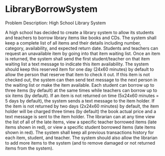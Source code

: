 # LibraryBorrowSystem
Problem Description: High School Library System

A high school has decided to create a library system to allow its students and teachers to borrow library items
like books and CDs.
The system shall keep a complete list of all items and their details including number, category, availability, and
expected return date. Students and teachers can request an unavailable item by going into that item waiting list. Once
an item is returned, the system shall send the first student/teacher on that item waiting list a text message to indicate
this item availability. The system should keep this reserved item for one day (24x60 minutes) by default to allow the
person that reserve that item to check it out. If this item is not checked out, the system can then send text message to
the next person in the waiting list or make the item available.
Each student can borrow up to three items (by default) at the same times while teachers can borrow up to six
items (by default). If an item is not returned on time (5x24x60 minutes = 5 days by default), the system sends a text
message to the item holder. If the item is not returned by two days (2x24x60 minutes) by default, the item holder
will be charged three times (by default) the book actual price and a text message is sent to the item holder.
The librarian can at any time view the list of all of the late items, view a specific teacher borrowed items (late
items shown in red), or view a specific student borrowed items (late items shown in red).
The system shall keep all previous transactions history for each item, student, and teacher. The system should
also allow the librarian to add more items to the system (and to remove damaged or not returned items from the
system). 
